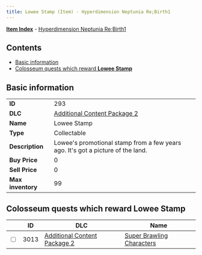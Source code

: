 ```yaml
---
title: Lowee Stamp (Item) - Hyperdimension Neptunia Re;Birth1
---
```


[**Item Index**](/neptunia/rb1/item/index.html) - [Hyperdimension Neptunia Re;Birth1](/neptunia/rb1)

## Contents

- [Basic information](#basic-information)
- [Colosseum quests which reward **Lowee Stamp**](#colosseum-quests-which-reward-lowee-stamp)
## Basic information

|   |   |
| -- | -- |
| **ID** | 293 |
| **DLC** | [Additional Content Package 2](/neptunia/rb1/dlc/11-pack2.html) |
| **Name** | Lowee Stamp |
| **Type** | Collectable |
| **Description** | Lowee's promotional stamp from a few years ago. It's got a picture of the land. |
| **Buy Price** | 0 |
| **Sell Price** | 0 |
| **Max inventory** | 99 |


## Colosseum quests which reward **Lowee Stamp**

|    | ID | DLC | Name |
| -- | -- | --- | ---- |
| <input type="checkbox" id="rb1-colosseum-11-3013" class="trackbox" /> | 3013 | [Additional Content Package 2](/neptunia/rb1/dlc/11-pack2.html) | [Super Brawling Characters](/neptunia/rb1/colosseum/11-3013-super-brawling-characters.html) |

